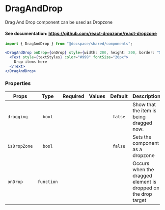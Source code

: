 # DragAndDrop

Drag And Drop component can be used as Dropzone

#### See documentation: https://github.com/react-dropzone/react-dropzone

```js
import { DragAndDrop } from "@docspace/shared/components";
```

```jsx
<DragAndDrop onDrop={onDrop} style={width: 200, height: 200, border: "5px solid #999"}>
  <Text style={textStyles} color="#999" fontSize="20px">
    Drop items here
  </Text>
</DragAndDrop>
```

### Properties

| Props        |    Type    | Required | Values | Default | Description                                                   |
| ------------ | :--------: | :------: | :----: | :-----: | ------------------------------------------------------------- |
| `dragging`   |   `bool`   |          |        | `false` | Show that the item is being dragged now.                      |
| `isDropZone` |   `bool`   |          |        | `false` | Sets the component as a dropzone                              |
| `onDrop`     | `function` |          |        |         | Occurs when the dragged element is dropped on the drop target |
